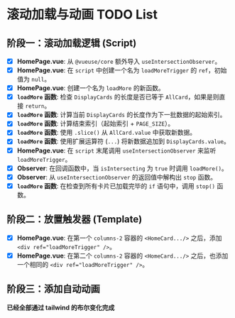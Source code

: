 # 滚动加载与动画 TODO List

## 阶段一：滚动加载逻辑 (Script)

- [x] **HomePage.vue**: 从 `@vueuse/core` 额外导入 `useIntersectionObserver`。
- [x] **HomePage.vue**: 在 `script` 中创建一个名为 `loadMoreTrigger` 的 `ref`，初始值为 `null`。
- [x] **HomePage.vue**: 创建一个名为 `loadMore` 的新函数。
- [x] **`loadMore` 函数**: 检查 `DisplayCards` 的长度是否已等于 `AllCard`，如果是则直接 `return`。
- [x] **`loadMore` 函数**: 计算当前 `DisplayCards` 的长度作为下一批数据的起始索引。
- [x] **`loadMore` 函数**: 计算结束索引（起始索引 + `PAGE_SIZE`）。
- [x] **`loadMore` 函数**: 使用 `.slice()` 从 `AllCard.value` 中获取新数据。
- [x] **`loadMore` 函数**: 使用扩展运算符 (`...`) 将新数据追加到 `DisplayCards.value`。
- [x] **HomePage.vue**: 在 `script` 末尾调用 `useIntersectionObserver` 来监听 `loadMoreTrigger`。
- [x] **Observer**: 在回调函数中，当 `isIntersecting` 为 `true` 时调用 `loadMore()`。
- [x] **Observer**: 从 `useIntersectionObserver` 的返回值中解构出 `stop` 函数。
- [x] **`loadMore` 函数**: 在检查到所有卡片已加载完毕的 `if` 语句中，调用 `stop()` 函数。

## 阶段二：放置触发器 (Template)

- [x] **HomePage.vue**: 在第一个 `columns-2` 容器的 `<HomeCard.../>` 之后，添加 `<div ref="loadMoreTrigger" />`。
- [x] **HomePage.vue**: 在第二个 `columns-2` 容器的 `<HomeCard.../>` 之后，也添加一个相同的 `<div ref="loadMoreTrigger" />`。

## 阶段三：添加自动动画

<!-- - [ ] **终端**: 在 `vue3` 目录下运行 `pnpm add @formkit/auto-animate`。
- [ ] **HomePage.vue**: 在 `script` 顶部从 `@formkit/auto-animate/vue` 导入 `vAutoAnimate`。
- [ ] **HomePage.vue**: 在第一个 `columns-2` 容器 `div` 上，添加 `v-auto-animate` 指令。
- [ ] **HomePage.vue**: 在第二个 `columns-2` 容器 `div` 上，也添加 `v-auto-animate` 指令。 -->

**已经全部通过 tailwind 的布尔变化完成**